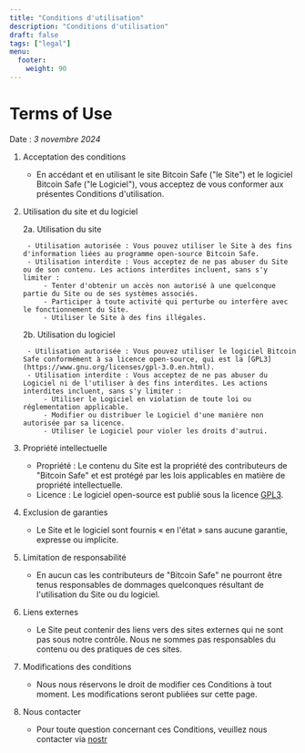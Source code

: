 ```yaml
---
title: "Conditions d'utilisation"
description: "Conditions d'utilisation"
draft: false
tags: ["legal"]
menu:
  footer:
    weight: 90
---
```


# Terms of Use

Date : *3 novembre 2024*

1. Acceptation des conditions

    - En accédant et en utilisant le site Bitcoin Safe ("le Site") et le logiciel Bitcoin Safe ("le Logiciel"), vous acceptez de vous conformer aux présentes Conditions d'utilisation. 

2. Utilisation du site et du logiciel

    2a. Utilisation du site

        - Utilisation autorisée : Vous pouvez utiliser le Site à des fins d'information liées au programme open-source Bitcoin Safe.
        - Utilisation interdite : Vous acceptez de ne pas abuser du Site ou de son contenu. Les actions interdites incluent, sans s'y limiter :
            - Tenter d'obtenir un accès non autorisé à une quelconque partie du Site ou de ses systèmes associés.
            - Participer à toute activité qui perturbe ou interfère avec le fonctionnement du Site.
            - Utiliser le Site à des fins illégales.

    2b. Utilisation du logiciel

        - Utilisation autorisée : Vous pouvez utiliser le logiciel Bitcoin Safe conformément à sa licence open-source, qui est la [GPL3](https://www.gnu.org/licenses/gpl-3.0.en.html).
        - Utilisation interdite : Vous acceptez de ne pas abuser du Logiciel ni de l'utiliser à des fins interdites. Les actions interdites incluent, sans s'y limiter :
            - Utiliser le Logiciel en violation de toute loi ou réglementation applicable.
            - Modifier ou distribuer le Logiciel d'une manière non autorisée par sa licence.
            - Utiliser le Logiciel pour violer les droits d'autrui.

3. Propriété intellectuelle

    - Propriété : Le contenu du Site est la propriété des contributeurs de "Bitcoin Safe" et est protégé par les lois applicables en matière de propriété intellectuelle.
    - Licence : Le logiciel open-source est publié sous la licence [GPL3](https://www.gnu.org/licenses/gpl-3.0.en.html).


4. Exclusion de garanties

    - Le Site et le logiciel sont fournis « en l'état » sans aucune garantie, expresse ou implicite.

5. Limitation de responsabilité

    - En aucun cas les contributeurs de "Bitcoin Safe" ne pourront être tenus responsables de dommages quelconques résultant de l'utilisation du Site ou du logiciel.

6. Liens externes

    - Le Site peut contenir des liens vers des sites externes qui ne sont pas sous notre contrôle. Nous ne sommes pas responsables du contenu ou des pratiques de ces sites.

7. Modifications des conditions

    - Nous nous réservons le droit de modifier ces Conditions à tout moment. Les modifications seront publiées sur cette page.

8. Nous contacter

    - Pour toute question concernant ces Conditions, veuillez nous contacter via [nostr](https://yakihonne.com/users/npub1g9uhysae68vhvwwqel8v9enr9mg43rn4tpurs6a9g4jsrw6nl7lsplhs9v)